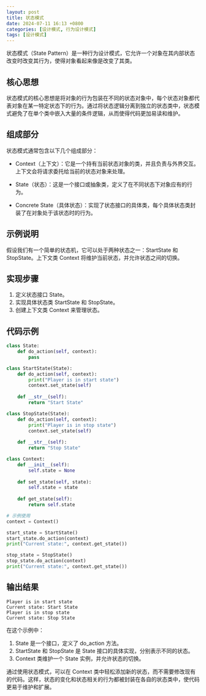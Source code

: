 ```yaml
---
layout: post
title: 状态模式
date: 2024-07-11 16:13 +0800
categories: [设计模式, 行为设计模式]
tags: [设计模式]
---
```


状态模式（State Pattern）是一种行为设计模式，它允许一个对象在其内部状态改变时改变其行为，使得对象看起来像是改变了其类。

## 核心思想
状态模式的核心思想是将对象的行为包装在不同的状态对象中，每个状态对象都代表对象在某一特定状态下的行为。通过将状态逻辑分离到独立的状态类中，状态模式避免了在单个类中嵌入大量的条件逻辑，从而使得代码更加易读和维护。

## 组成部分
状态模式通常包含以下几个组成部分：

* Context（上下文）：它是一个持有当前状态对象的类，并且负责与外界交互。上下文会将请求委托给当前的状态对象来处理。

* State（状态）：这是一个接口或抽象类，定义了在不同状态下对象应有的行为。

* Concrete State（具体状态）：实现了状态接口的具体类，每个具体状态类封装了在对象处于该状态时的行为。

## 示例说明
假设我们有一个简单的状态机，它可以处于两种状态之一：StartState 和 StopState。上下文类 Context 将维护当前状态，并允许状态之间的切换。

## 实现步骤
1. 定义状态接口 State。
2. 实现具体状态类 StartState 和 StopState。
3. 创建上下文类 Context 来管理状态。

## 代码示例

```python
class State:
    def do_action(self, context):
        pass

class StartState(State):
    def do_action(self, context):
        print("Player is in start state")
        context.set_state(self)
    
    def __str__(self):
        return "Start State"

class StopState(State):
    def do_action(self, context):
        print("Player is in stop state")
        context.set_state(self)
    
    def __str__(self):
        return "Stop State"

class Context:
    def __init__(self):
        self.state = None
    
    def set_state(self, state):
        self.state = state
    
    def get_state(self):
        return self.state

# 示例使用
context = Context()

start_state = StartState()
start_state.do_action(context)
print("Current state:", context.get_state())

stop_state = StopState()
stop_state.do_action(context)
print("Current state:", context.get_state())
```

## 输出结果

```
Player is in start state
Current state: Start State
Player is in stop state
Current state: Stop State
```

在这个示例中：

1. State 是一个接口，定义了 do_action 方法。
2. StartState 和 StopState 是 State 接口的具体实现，分别表示不同的状态。
3. Context 类维护一个 State 实例，并允许状态的切换。

通过使用状态模式，可以在 Context 类中轻松添加新的状态，而不需要修改现有的代码。这样，状态的变化和状态相关的行为都被封装在各自的状态类中，使代码更易于维护和扩展。